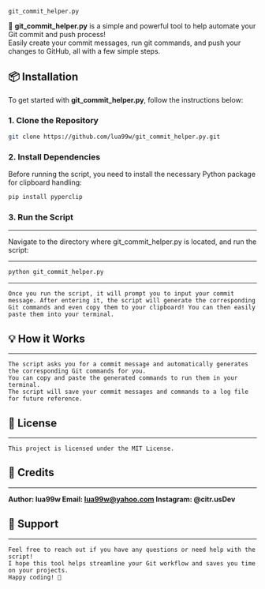 `git_commit_helper.py`

🚀 **git_commit_helper.py** is a simple and powerful tool to help automate your Git commit and push process!  
Easily create your commit messages, run git commands, and push your changes to GitHub, all with a few simple steps.

## 📦 Installation

To get started with **git_commit_helper.py**, follow the instructions below:

### 1. Clone the Repository

```bash
git clone https://github.com/lua99w/git_commit_helper.py.git
```

### 2. Install Dependencies

Before running the script, you need to install the necessary Python package for clipboard handling:

```bash
pip install pyperclip
```

### 3. Run the Script

---

Navigate to the directory where git_commit_helper.py is located, and run the script:

---

```bash
python git_commit_helper.py
```

---

`Once you run the script, it will prompt you to input your commit message. After entering it, the script will generate the corresponding Git commands and even copy them to your clipboard! You can then easily paste them into your terminal.`

## 💡 How it Works

---

    The script asks you for a commit message and automatically generates the corresponding Git commands for you.
    You can copy and paste the generated commands to run them in your terminal.
    The script will save your commit messages and commands to a log file for future reference.

## 📜 License

---

    This project is licensed under the MIT License.

## 🤝 Credits

---

**Author: lua99w
Email: <lua99w@yahoo.com>
Instagram: @citr.usDev**

## 🔧 Support

---

    Feel free to reach out if you have any questions or need help with the script!
    I hope this tool helps streamline your Git workflow and saves you time on your projects.
    Happy coding! 🎉
